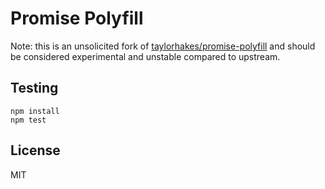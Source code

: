 # Promise Polyfill

Note: this is an unsolicited fork of [taylorhakes/promise-polyfill](https://github.com/taylorhakes/promise-polyfill)
and should be considered experimental and unstable compared to upstream.

## Testing
```
npm install
npm test
```

## License
MIT
